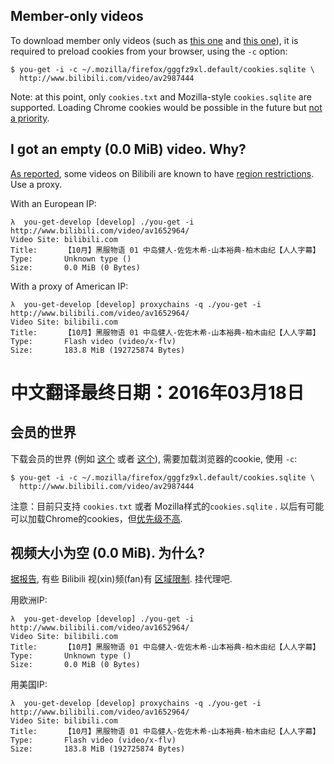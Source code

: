## Member-only videos

To download member only videos (such as [this one](http://www.bilibili.com/video/av2987444/) and [this one](http://www.bilibili.com/video/av3057394/)), it is required to preload cookies from your browser, using the `-c` option:

```
$ you-get -i -c ~/.mozilla/firefox/gggfz9xl.default/cookies.sqlite \
  http://www.bilibili.com/video/av2987444
```

Note: at this point, only `cookies.txt` and Mozilla-style `cookies.sqlite` are supported. Loading Chrome cookies would be possible in the future but [not a priority](https://github.com/soimort/you-get/pull/686#issuecomment-148879122).

## I got an empty (0.0 MiB) video. Why?

[As reported](https://github.com/soimort/you-get/issues/688#issuecomment-147031370), some videos on Bilibili are known to have [region restrictions](https://github.com/soimort/you-get/wiki/Region-Restrictions). Use a proxy.

With an European IP:

```
λ  you-get-develop [develop] ./you-get -i http://www.bilibili.com/video/av1652964/
Video Site: bilibili.com
Title:      【10月】黑服物语 01 中岛健人-佐佐木希-山本裕典-柏木由纪【人人字幕】
Type:       Unknown type ()
Size:       0.0 MiB (0 Bytes)
```

With a proxy of American IP:

```
λ  you-get-develop [develop] proxychains -q ./you-get -i http://www.bilibili.com/video/av1652964/
Video Site: bilibili.com
Title:      【10月】黑服物语 01 中岛健人-佐佐木希-山本裕典-柏木由纪【人人字幕】
Type:       Flash video (video/x-flv)
Size:       183.8 MiB (192725874 Bytes)
```

# 中文翻译最终日期：2016年03月18日

## 会员的世界

下载会员的世界 (例如 [这个](http://www.bilibili.com/video/av2987444/) 或者 [这个](http://www.bilibili.com/video/av3057394/)), 需要加载浏览器的cookie, 使用 `-c`:

```
$ you-get -i -c ~/.mozilla/firefox/gggfz9xl.default/cookies.sqlite \
  http://www.bilibili.com/video/av2987444
```

注意：目前只支持 `cookies.txt` 或者 Mozilla样式的`cookies.sqlite` . 以后有可能可以加载Chrome的cookies，但[优先级不高](https://github.com/soimort/you-get/pull/686#issuecomment-148879122).

## 视频大小为空 (0.0 MiB). 为什么?

[据报告](https://github.com/soimort/you-get/issues/688#issuecomment-147031370), 有些 Bilibili 视(xin)频(fan)有 [区域限制](https://github.com/soimort/you-get/wiki/Region-Restrictions). 挂代理吧.

用欧洲IP:

```
λ  you-get-develop [develop] ./you-get -i http://www.bilibili.com/video/av1652964/
Video Site: bilibili.com
Title:      【10月】黑服物语 01 中岛健人-佐佐木希-山本裕典-柏木由纪【人人字幕】
Type:       Unknown type ()
Size:       0.0 MiB (0 Bytes)
```

用美国IP:

```
λ  you-get-develop [develop] proxychains -q ./you-get -i http://www.bilibili.com/video/av1652964/
Video Site: bilibili.com
Title:      【10月】黑服物语 01 中岛健人-佐佐木希-山本裕典-柏木由纪【人人字幕】
Type:       Flash video (video/x-flv)
Size:       183.8 MiB (192725874 Bytes)
```
